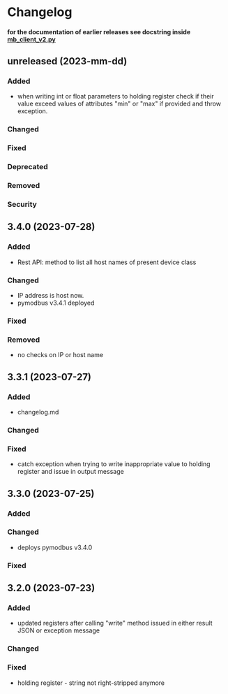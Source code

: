# Changelog 
#### for the documentation of earlier releases see docstring inside [mb_client_v2.py](https://github.com/ccatp/MODBUS/blob/05c387611b738852c8d53d44a64b80398edb9cda/modbusClient/src/mb_client_v2.py)
## unreleased (2023-mm-dd)
### Added
- when writing int or float parameters to holding register 
check if their value exceed values of attributes "min" or "max" 
if provided and throw exception. 
### Changed
### Fixed
### Deprecated
### Removed
### Security
## 3.4.0 (2023-07-28)
### Added
- Rest API: method to list all host names of present device class 
### Changed
- IP address is host now. 
- pymodbus v3.4.1 deployed
### Fixed
### Removed
- no checks on IP or host name
## 3.3.1 (2023-07-27)
### Added
- changelog.md
### Changed
### Fixed
- catch exception when trying to write inappropriate value to holding 
register and issue in output message
## 3.3.0 (2023-07-25)
### Added
### Changed
- deploys pymodbus v3.4.0
### Fixed
## 3.2.0 (2023-07-23)
### Added
- updated registers after calling "write" method issued
in either result JSON or exception message
### Changed
### Fixed     
- holding register - string not right-stripped anymore